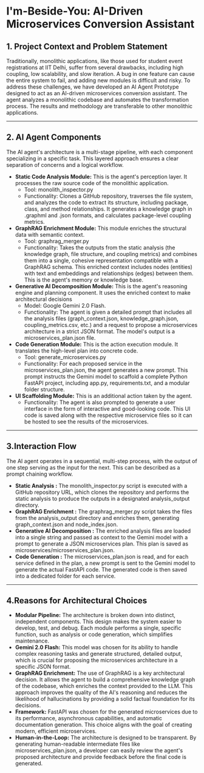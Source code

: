 # I'm-Beside-You: AI-Driven Microservices Conversion Assistant

## 1. Project Context and Problem Statement
Traditionally, monolithic applications, like those used for student event registrations at IIT Delhi, suffer from several drawbacks, including high coupling, low scalability, and slow iteration. A bug in one feature can cause the entire system to fail, and adding new modules is difficult and risky.
To address these challenges, we have developed an AI Agent Prototype designed to act as an AI-driven microservices conversion assistant. The agent analyzes a monolithic codebase and automates the transformation process. The results and methodology are transferable to other monolithic applications. 

---

## 2. AI Agent Components
The AI agent's architecture is a multi-stage pipeline, with each component specializing in a specific task. This layered approach ensures a clear separation of concerns and a logical workflow.
- **Static Code Analysis Module:** This is the agent's perception layer. It processes the raw source code of the monolithic application.
  - Tool: monolith_inspector.py
  - Functionality: Clones a GitHub repository, traverses the file system, and analyzes the code to extract its structure, including package, class, and method relationships. It generates a knowledge graph in .graphml and .json formats, and calculates package-level coupling metrics.
- **GraphRAG Enrichment Module:** This module enriches the structural data with semantic context.
  - Tool: graphrag_merger.py
  - Functionality: Takes the outputs from the static analysis (the knowledge graph, file structure, and coupling metrics) and combines them into a single, cohesive representation compatible with a GraphRAG schema. This enriched context includes nodes (entities) with text and embeddings and relationships (edges) between them. This is the agent's memory or knowledge base.
- **Generative AI Decomposition Module:** This is the agent's reasoning engine and planning component. It uses the enriched context to make architectural decisions
  - Model: Google Gemini 2.0 Flash.  
  - Functionality: The agent is given a detailed prompt that includes all the analysis files (graph_context.json, knowledge_graph.json, coupling_metrics.csv, etc.) and a request to propose a microservices architecture in a strict JSON format. The model's output is a microservices_plan.json file.
- **Code Generation Module:** This is the action execution module. It translates the high-level plan into concrete code.
  - Tool: generate_microservices.py
  - Functionality: For each proposed service in the microservices_plan.json, the agent generates a new prompt. This prompt instructs the Gemini model to scaffold a complete Python FastAPI project, including app.py, requirements.txt, and a modular folder structure.
- **UI Scaffolding Module:** This is an additional action taken by the agent.
  - Functionality: The agent is also prompted to generate a user interface in the form of interactive and good-looking code. This UI code is saved along with the respective microservice files so it can be hosted to see the results of the microservices. 

---

## 3.Interaction Flow
The AI agent operates in a sequential, multi-step process, with the output of one step serving as the input for the next. This can be described as a prompt chaining workflow.
- **Static Analysis :** The monolith_inspector.py script is executed with a GitHub repository URL, which clones the repository and performs the static analysis to produce the outputs in a designated analysis_output directory.
- **GraphRAG Enrichment :** The graphrag_merger.py script takes the files from the analysis_output directory and enriches them, generating graph_context.json and node_index.json.
- **Generative AI Decomposition :** The enriched analysis files are loaded into a single string and passed as context to the Gemini model with a prompt to generate a JSON microservices plan. This plan is saved as microservices/microservices_plan.json.
- **Code Generation :** The microservices_plan.json is read, and for each service defined in the plan, a new prompt is sent to the Gemini model to generate the actual FastAPI code. The generated code is then saved into a dedicated folder for each service.

---

## 4.Reasons for Architectural Choices
- **Modular Pipeline:** The architecture is broken down into distinct, independent components. This design makes the system easier to develop, test, and debug. Each module performs a single, specific function, such as analysis or code generation, which simplifies maintenance.
- **Gemini 2.0 Flash:** This model was chosen for its ability to handle complex reasoning tasks and generate structured, detailed output, which is crucial for proposing the microservices architecture in a specific JSON format.
- **GraphRAG Enrichment:** The use of GraphRAG is a key architectural decision. It allows the agent to build a comprehensive knowledge graph of the codebase, which enriches the context provided to the LLM. This approach improves the quality of the AI's reasoning and reduces the likelihood of hallucinations by providing a solid factual foundation for its decisions.
- **Framework:** FastAPI was chosen for the generated microservices due to its performance, asynchronous capabilities, and automatic documentation generation. This choice aligns with the goal of creating modern, efficient microservices.
- **Human-in-the-Loop:** The architecture is designed to be transparent. By generating human-readable intermediate files like microservices_plan.json, a developer can easily review the agent's proposed architecture and provide feedback before the final code is generated.



